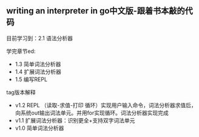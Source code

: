 ## writing an interpreter in go中文版-跟着书本敲的代码

目前学习到：2.1 语法分析器

学完章节ed:
+ 1.3 简单词法分析器
+ 1.4 扩展词法分析器
+ 1.5 编写REPL

tag版本解释
+ v1.2 REPL （读取-求值-打印 循环）实现用户输入命令，词法分析器求值后，向系统out输出词法单元。并用for实现循环。词法分析器实现完成
+ v1.1 扩展词法分析器：识别更全+支持双字词法单元
+ v1.0 简单词法分析器
